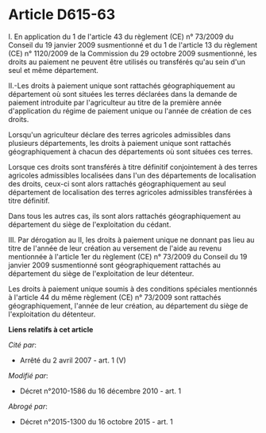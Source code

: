 # Article D615-63

I. En application du 1 de l'article 43 du règlement (CE) n° 73/2009 du Conseil du 19 janvier 2009 susmentionné et du 1 de
l'article 13 du règlement (CE) n° 1120/2009 de la Commission du 29 octobre 2009 susmentionné, les droits au paiement ne
peuvent être utilisés ou transférés qu'au sein d'un seul et même département.

II.-Les droits à paiement unique sont rattachés géographiquement au département où sont situées les terres déclarées dans la
demande de paiement introduite par l'agriculteur au titre de la première année d'application du régime de paiement unique ou
l'année de création de ces droits. 

Lorsqu'un agriculteur déclare des terres agricoles admissibles dans plusieurs départements, les droits à paiement unique sont
rattachés géographiquement à chacun des départements où sont situées ces terres. 

Lorsque ces droits sont transférés à titre définitif conjointement à des terres agricoles admissibles localisées dans l'un
des départements de localisation des droits, ceux-ci sont alors rattachés géographiquement au seul département de
localisation des terres agricoles admissibles transférées à titre définitif. 

Dans tous les autres cas, ils sont alors rattachés géographiquement au département du siège de l'exploitation du cédant. 

III. Par dérogation au II, les droits à paiement unique ne donnant pas lieu au titre de l'année de leur création au versement
de l'aide au revenu mentionnée à l'article 1er du règlement (CE) n° 73/2009 du Conseil du 19 janvier 2009 susmentionné sont
géographiquement rattachés au département du siège de l'exploitation de leur détenteur. 

Les droits à paiement unique soumis à des conditions spéciales mentionnés à l'article 44 du même règlement (CE) n° 73/2009
sont rattachés géographiquement, l'année de leur création, au département du siège de l'exploitation du détenteur.

**Liens relatifs à cet article**

_Cité par_:

  - Arrêté du 2 avril 2007 - art. 1 (V)

_Modifié par_:

  - Décret n°2010-1586 du 16 décembre 2010 - art. 1

_Abrogé par_:

  - Décret n°2015-1300 du 16 octobre 2015 - art. 1
